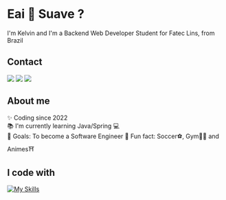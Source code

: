 # Eai 👋 Suave ?

I'm Kelvin and I'm a Backend Web Developer Student for Fatec Lins, from Brazil

## Contact

<a href="https://www.linkedin.com/in/kelvinwatanaberodriguescoding/" target="_blank"><img src="https://img.shields.io/badge/LinkedIn-0077B5?style=for-the-badge&logo=linkedin&logoColor=white" target="_blank"></a>
<a href="https://www.instagram.com/klvnwr_/" target="_blank"><img src="https://img.shields.io/badge/Instagram-E4405F?style=for-the-badge&logo=instagram&logoColor=white" target="_blank"></a>
<a href="https://github.com/KlvnWr" target="_blank"><img src="https://img.shields.io/badge/github-%23121011.svg?style=for-the-badge&logo=github&logoColor=white" target="_blank"></a>

## About me

✨ Coding since 2022  
📚 I'm currently learning Java/Spring 💻  
🎯 Goals: To become a Software Engineer
🎲 Fun fact: Soccer⚽, Gym💪🏼 and Animes⛩️

## I code with

[![My Skills](https://skillicons.dev/icons?i=js,html,css,ts,react)](https://skillicons.dev)
